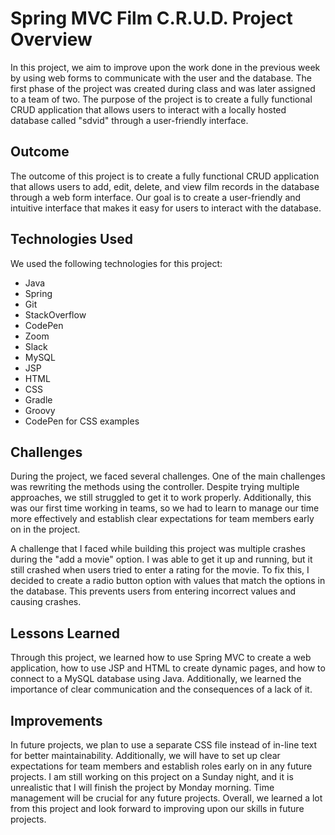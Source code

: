 # Spring MVC Film C.R.U.D. Project Overview

In this project, we aim to improve upon the work done in the previous week by using web forms to communicate with the user and the database. The first phase of the project was created during class and was later assigned to a team of two. The purpose of the project is to create a fully functional CRUD application that allows users to interact with a locally hosted database called "sdvid" through a user-friendly interface.

## Outcome

The outcome of this project is to create a fully functional CRUD application that allows users to add, edit, delete, and view film records in the database through a web form interface. Our goal is to create a user-friendly and intuitive interface that makes it easy for users to interact with the database.

## Technologies Used

We used the following technologies for this project:

- Java
- Spring
- Git
- StackOverflow
- CodePen
- Zoom
- Slack
- MySQL
- JSP
- HTML
- CSS
- Gradle
- Groovy
- CodePen for CSS examples

## Challenges

During the project, we faced several challenges. One of the main challenges was rewriting the methods using the controller. Despite trying multiple approaches, we still struggled to get it to work properly. Additionally, this was our first time working in teams, so we had to learn to manage our time more effectively and establish clear expectations for team members early on in the project. 

A challenge that I faced while building this project was multiple crashes during the "add a movie" option. I was able to get it up and running, but it still crashed when users tried to enter a rating for the movie. To fix this, I decided to create a radio button option with values that match the options in the database. This prevents users from entering incorrect values and causing crashes.

## Lessons Learned

Through this project, we learned how to use Spring MVC to create a web application, how to use JSP and HTML to create dynamic pages, and how to connect to a MySQL database using Java. Additionally, we learned the importance of clear communication and the consequences of a lack of it.

## Improvements

In future projects, we plan to use a separate CSS file instead of in-line text for better maintainability. Additionally, we will have to set up clear expectations for team members and establish roles early on in any future projects. I am still working on this project on a Sunday night, and it is unrealistic that I will finish the project by Monday morning. Time management will be crucial for any future projects. Overall, we learned a lot from this project and look forward to improving upon our skills in future projects.